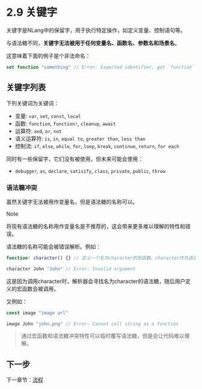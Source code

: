 # 2.9 关键字

关键字是NLang中的保留字，用于执行特定操作，如定义变量、控制语句等。

与语法糖不同，**关键字无法被用于任何变量名、函数名、参数名和场景名**。

这意味着下面的例子是个非法命名：  
```javascript
set function "something" // Error: Expected identifier, got `function` instead
```

## 关键字列表

下列关键词为关键词：  
- 变量: `var`, `set`, `const`, `local`
- 函数: `function`, `function!`, `cleanup`, `await`
- 运算符: `and`, `or`, `not`
- 语义运算符: `is`, `in`, `equal to`, `greater than`, `less than`
- 控制流: `if`, `else`, `while`, `for`, `loop`, `break`, `continue`, `return`, `for each`

同时有一些保留字，它们没有被使用，但未来可能会使用：  
- `debugger`, `as`, `declare`, `satisify`, `class`, `private`, `public`, `throw`

### 语法糖冲突

虽然关键字无法被用作变量名，但是语法糖的名称可以。

> [!NOTE]
> 将现有语法糖的名称用作变量名是不推荐的，这会带来更多难以理解的特性和错误。

语法糖的名称可能会被错误解析。例如：  
```javascript
function! character() {} // 定义一个名为character的宏函数。character作为语法糖已经原生支持

character John "John" // Error: Invalid argument
```

这是因为调用character时，解析器会寻找名为character的语法糖，随后用户定义的宏函数会被调用。

又例如：  
```javascript
const image "image url"

image John "john.png" // Error: Cannot call string as a function
```

> 通过宏函数和语法糖冲突特性可以临时覆写语法糖，但是会让代码难以理解。

## 下一步

下一章节：[流程](./10.%20流程.md)
